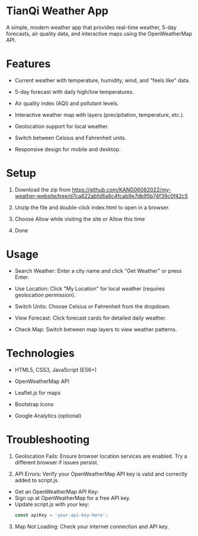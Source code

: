 # TianQi Weather App

A simple, modern weather app that provides real-time weather, 5-day forecasts, air quality data, and interactive maps using the OpenWeatherMap API.

# Features





- Current weather with temperature, humidity, wind, and "feels like" data.



- 5-day forecast with daily high/low temperatures.



- Air quality index (AQI) and pollutant levels.



- Interactive weather map with layers (precipitation, temperature, etc.).



- Geolocation support for local weather.



- Switch between Celsius and Fahrenheit units.



- Responsive design for mobile and desktop.

# Setup
1. Download the zip from https://github.com/KANG06082022/my-weather-website/tree/d7ca622abfd8a8c4fcab9e7db95b74f39c0f42c5
  
2. Unzip the file and double-click index.html to open in a browser.

3. Choose Allow while visiting the site or Allow this time

4. Done



# Usage





- Search Weather: Enter a city name and click "Get Weather" or press Enter.



- Use Location: Click "My Location" for local weather (requires geolocation permission).



- Switch Units: Choose Celsius or Fahrenheit from the dropdown.



- View Forecast: Click forecast cards for detailed daily weather.



- Check Map: Switch between map layers to view weather patterns.



# Technologies





- HTML5, CSS3, JavaScript (ES6+)



- OpenWeatherMap API



- Leaflet.js for maps



- Bootstrap Icons



- Google Analytics (optional)

# Troubleshooting





1. Geolocation Fails: Ensure browser location services are enabled. Try a different browser if issues persist.



2. API Errors: Verify your OpenWeatherMap API key is valid and correctly added to script.js.
- Get an OpenWeatherMap API Key:
- Sign up at OpenWeatherMap for a free API key.
- Update script.js with your key:
  ```javascript
  const apiKey = 'your-api-key-here';
3. Map Not Loading: Check your internet connection and API key.

